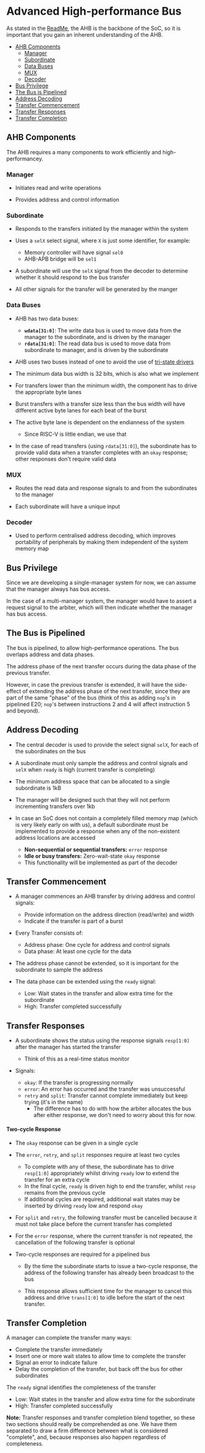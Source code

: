 # Advanced High-performance Bus
As stated in the [ReadMe](../ReadMe.md), the AHB is the backbone of the SoC,
so it is important that you gain an inherent understanding of the AHB.

- [AHB Components](#ahb-components)
  - [Manager](#manager)
  - [Subordinate](#subordinate)
  - [Data Buses](#data-buses)
  - [MUX](#mux)
  - [Decoder](#decoder)
- [Bus Privilege](#bus-privilege)
- [The Bus is Pipelined](#the-bus-is-pipelined)
- [Address Decoding](#address-decoding)
- [Transfer Commencement](#transfer-commencement)
- [Transfer Responses](#transfer-responses)
- [Transfer Completion](#transfer-completion)

## AHB Components
The AHB requires a many components to work efficiently and high-performancey.

### Manager
- Initiates read and write operations

- Provides address and control information

### Subordinate
- Responds to the transfers initiated by the manager within the system

- Uses a `selX` select signal, where `X` is just some identifier, for example:
  - Memory controller will have signal `sel0`
  - AHB-APB bridge will be `sel1`

- A subordinate will use the `selX` signal from the decoder to determine whether
  it should respond to the bus transfer

- All other signals for the transfer will be generated by the manger
 
### Data Buses
- AHB has two data buses:
  - **`wdata[31:0]`**: The write data bus is used to move data from the manager 
    to the subordinate, and is driven by the manager
  - **`rdata[31:0]`**: The read data bus is used to move data from subordinate 
    to manager, and is driven by the subordinate

- AHB uses two buses instead of one to avoid the use of [tri-state
  drivers](https://en.wikipedia.org/wiki/Three-state_logic)

- The minimum data bus width is 32 bits, which is also what we implement

- For transfers lower than the minimum width, the component has to drive the
  appropriate byte lanes

- Burst transfers with a transfer size less than the bus width will have  
  different active byte lanes for each beat of the burst

- The active byte lane is dependent on the endianness of the system
  - Since RISC-V is little endian, we use that

- In the case of read transfers (using `rdata[31:0]`), the subordinate has to 
  provide valid data when a transfer completes with an `okay` response; other
  responses don't require valid data

### MUX
- Routes the read data and response signals to and from the subordinates 
  to the manager

- Each subordinate will have a unique input

### Decoder
- Used to perform centralised address decoding, which improves portability of 
  peripherals by making them independent of the system memory map

## Bus Privilege
Since we are developing a single-manager system for now, we can assume that the
manager always has bus access. 

In the case of a multi-manager system, the manager would have to assert a
request signal to the arbiter, which will then indicate whether the manager
has bus access.

## The Bus is Pipelined
The bus is pipelined, to allow high-performance operations. The bus overlaps
address and data phases. 

The address phase of the next transfer occurs during the data phase of the 
previous transfer.

However, in case the previous transfer is extended, it will have the side-effect
of extending the address phase of the next transfer, since they are part of the
same "phase" of the bus (think of this as adding `nop`'s in pipelined E20; 
`nop`'s between instructions 2 and 4 will affect instruction 5 and beyond).
<!-- TODO come up with a better analogy  -->

## Address Decoding
- The central decoder is used to provide the select signal `selX`, for each of
  the subordinates on the bus

- A subordinate must only sample the address and control signals and `selX`
  when `ready` is high (current transfer is completing)

- The minimum address space that can be allocated to a single subordinate is 1kB

- The manager will be designed such that they will not perform incrementing 
  transfers over 1kb

- In case an SoC does not contain a completely filled memory map (which is very
  likely early on with us), a default subordinate must be implemented to 
  provide a response when any of the non-existent address locations are accessed
  - **Non-sequential or sequential transfers:** `error` response
  - **Idle or busy transfers:** Zero-wait-state `okay` response
  - This functionality will be implemented as part of the decoder

## Transfer Commencement
- A manager commences an AHB transfer by driving address and control signals:
  - Provide information on the address direction (read/write) and width
  - Indicate if the transfer is part of a burst

- Every Transfer consists of:
  - Address phase: One cycle for address and control signals
  - Data phase: At least one cycle for the data

- The address phase cannot be extended, so it is important for the subordinate
  to sample the address

- The data phase can be extended using the `ready` signal: 
  - Low: Wait states in the transfer and allow extra time for the subordinate
  - High: Transfer completed successfully

## Transfer Responses
- A subordinate shows the status using the response signals `resp[1:0]` after
  the manager has started the transfer
  - Think of this as a real-time status monitor

- Signals:
  - `okay`: If the transfer is progressing normally
  - `error`: An error has occurred and the transfer was unsuccessful
  - `retry` and `split`: Transfer cannot complete immediately but keep trying
                         (it's in the name)
    - The difference has to do with how the arbiter allocates the bus after 
      either response, we don't need to worry about this for now.

#### Two-cycle Response 
- The `okay` response can be given in a single cycle

- The `error`, `retry`, and `split` responses require at least two cycles
  - To complete with any of these, the subordinate has to drive `resp[1:0]`
    appropriately whilst driving `ready` low to extend the transfer for an extra
    cycle
  - In the final cycle, `ready` is driven high to end the transfer, whilst
    `resp` remains from the previous cycle
  - If additional cycles are required, additional wait states may be inserted by
    driving `ready` low and respond `okay`

- For `split` and `retry`, the following transfer must be cancelled because it
  must not take place before the current transfer has completed

- For the `error` response, where the current transfer is not repeated, the 
  cancellation of the following transfer is optional

- Two-cycle responses are required for a pipelined bus 
  - By the time the subordinate starts to issue a two-cycle response, the 
    address of the following transfer has already been broadcast to the bus
  
  - This response allows sufficient time for the manager to cancel this address
    and drive `trans[1:0]` to idle before the start of the next transfer.

## Transfer Completion
A manager can complete the transfer many ways:
- Complete the transfer immediately
- Insert one or more wait states to allow time to complete the transfer  <!-- procrastinate mode -->
- Signal an error to indicate failure
- Delay the completion of the transfer, but back off the bus for other 
  subordinates

The `ready` signal identifies the completeness of the transfer
- Low: Wait states in the transfer and allow extra time for the subordinate
- High: Transfer completed successfully

**Note:** Transfer responses and transfer completion blend together, so these 
two sections should really be comprehended as one. We have them separated to draw
a firm difference between what is considered "complete", and, because responses
also happen regardless of completeness.
